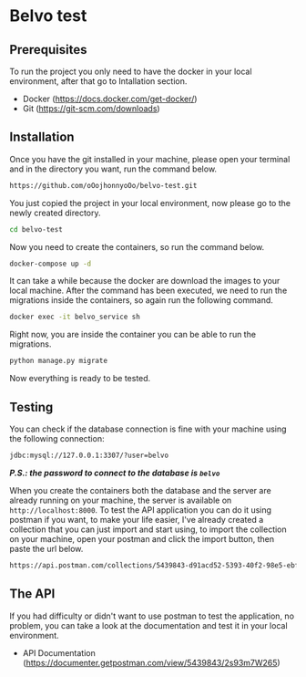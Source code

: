 # Belvo test

## Prerequisites
To run the project you only need to have the docker in your local environment, after that go to Intallation section.

- Docker (https://docs.docker.com/get-docker/)
- Git (https://git-scm.com/downloads)

## Installation
Once you have the git installed in your machine, please open your terminal and in the directory you want, run the command below.

```sh
https://github.com/oOojhonnyoOo/belvo-test.git
```

You just copied the project in your local environment, now please go to the newly created directory.

```sh
cd belvo-test
```

Now you need to create the containers, so run the command below.

```sh
docker-compose up -d
```

It can take a while because the docker are download the images to your local machine. After the command has been executed, we need to run the migrations inside the containers, so again run the following command.

```sh
docker exec -it belvo_service sh
```

Right now, you are inside the container you can be able to run the migrations.

```sh
python manage.py migrate
```

Now everything is ready to be tested.

## Testing

You can check if the database connection is fine with your machine using the following connection:

```sh
jdbc:mysql://127.0.0.1:3307/?user=belvo
```

***P.S.: the password to connect to the database is `belvo`***

When you create the containers both the database and the server are already running on your machine, the server is available on `http://localhost:8000`. To test the API application you can do it using postman if you want, to make your life easier, I've already created a collection that you can just import and start using, to import the collection on your machine, open your postman and click the import button, then paste the url below.

```sh
https://api.postman.com/collections/5439843-d91acd52-5393-40f2-98e5-ebf592f9e791?access_key=PMAT-01H1CZEMW2NK54ZVNQ3J4Z4J6Q
```

## The API

If you had difficulty or didn't want to use postman to test the application, no problem, you can take a look at the documentation and test it in your local environment.

- API Documentation (https://documenter.getpostman.com/view/5439843/2s93m7W265)




